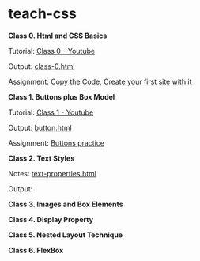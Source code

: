 # teach-css

**Class 0. Html and CSS Basics**

Tutorial: [Class 0 - Youtube](https://youtu.be/XYYEtKWZcUw?si=cV_c09P2En6M0lLs)

Output: [class-0.html](https://aneesburki.github.io/teach-css/class-0.html)

Assignment: [Copy the Code, Create your first site with it](https://aneesburki.github.io/first-site/)

**Class 1. Buttons plus Box Model**  

Tutorial: [Class 1 - Youtube](https://youtu.be/9X1XhS_00BY?si=hcKgMlP3b8bN9h15⁩)

Output: [button.html](https://aneesburki.github.io/teach-css/buttons.html)

Assignment: [Buttons practice](https://getcssscan.com/css-buttons-examples)

**Class 2. Text Styles**

Notes: [text-properties.html](https://aneesburki.github.io/teach-css/text-properties.html)

Output: 

**Class 3. Images and Box Elements**

**Class 4. Display Property**

**Class 5. Nested Layout Technique**

**Class 6. FlexBox**
